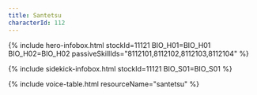 ```yaml
---
title: Santetsu
characterId: 112
---
```


{% include hero-infobox.html stockId=11121 BIO_H01=BIO_H01 BIO_H02=BIO_H02 passiveSkillIds="8112101,8112102,8112103,8112104" %}

{% include sidekick-infobox.html stockId=11121 BIO_S01=BIO_S01 %}

{% include voice-table.html resourceName="santetsu"
%}
